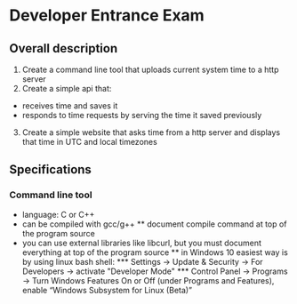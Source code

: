 # Developer Entrance Exam
## Overall description
1. Create a command line tool that uploads current system time to a http server
2. Create a simple api that:
  * receives time and saves it
  * responds to time requests by serving the time it saved previously
3. Create a simple website that asks time from a http server and displays that time in UTC and local timezones
## Specifications
### Command line tool
* language: C or C++
* can be compiled with gcc/g++
** document compile command at top of the program source
* you can use external libraries like libcurl, but you must document everything at top of the program source
** in Windows 10 easiest way is by using linux bash shell:
*** Settings -> Update & Security -> For Developers -> activate "Developer Mode"
*** Control Panel -> Programs -> Turn Windows Features On or Off (under Programs and Features), enable “Windows Subsystem for Linux (Beta)”

